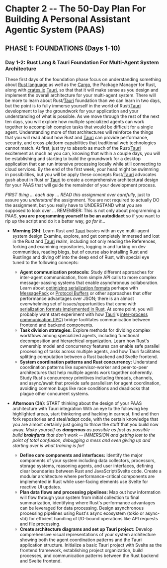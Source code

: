 # Chapter 2 -- The 50-Day Plan For Building A Personal Assistant Agentic System (PAAS)

## PHASE 1: FOUNDATIONS (Days 1-10)

### Day 1-2: Rust Lang & Tauri Foundation For Multi-Agent System Architecture

These first days of the foundation phase focus on understanding something about [Rust language](sub-chapter_4.Rust-lang.md) as well as the [Cargo](sub-chapter_4.Cargo.md), the Package Manager for Rust, along with [crates.io](sub-chapter_4.crates.md) [Tauri](sub-chapter_4.Tauri.md), so that that it will make sense as you design and implement the overall architecture for your multi-agent system. There will be more to learn about Rust/[Tauri](sub-chapter_4.Tauri.md) foundation than we can learn in two days, but the point is to fully immerse yourself in the world of Rust/[Tauri](sub-chapter_4.Tauri.md) development to lay the groundwork for your application and your understanding of what is possible. As we move through the rest of the next ten days, you will explore how multiple specialized agents can work together to accomplish complex tasks that would be difficult for a single agent. Understanding more of that architectures will reinforce the things that you will read about how Rust and [Tauri](sub-chapter_4.Tauri.md) can provide performance, security, and cross-platform capabilities that traditional web technologies cannot match. At first, just try to absorb as much of the Rust/[Tauri](sub-chapter_4.Tauri.md) excitement as much as you can, knowing that within a couple days, you will be establishing and starting to build the groundwork for a desktop application that can run intensive processing locally while still connecting to cloud services. By the end of the first week, your head might be swimming in possibilities, but you will be apply these concepts Rust/[Tauri](sub-chapter_4.Tauri.md) advocates gush about in Rust or [Tauri](sub-chapter_4.Tauri.md) to create a comprehensive architectural design for your PAAS that will guide the remainder of your development process.

*FIRST thing ... each day ... READ this assignment over carefully*, just to assure you *understand* the assignment. You are not required to actually DO the assignment, but you really have to UNDERSTAND what you are supposed to look over ... REMEMBER: This is not only about programming a PAAS, **you are programming yourself to be an autodidact** so if you want to rip up the script and do it a better way, *go for it...*

- **Morning (3h)**: Learn Rust and [Tauri](sub-chapter_4.Tauri.md) basics with an eye multi-agent system design
  Examine, explore, and get completely immersed and lost in the Rust and [Tauri](sub-chapter_4.Tauri.md) realm, including not only reading the References, forking and examining repositories, logging in and lurking on dev communities, reading blogs, but of course also installing Rust and Rustlings and diving off into the deep end of Rust, with special eye tuned to the following concepts:
  - **Agent communication protocols:** Study different approaches for inter-agent communication, from simple API calls to more complex message-passing systems that enable asynchronous collaboration. Learn about [optimizing serialization formats](https://medium.com/@shipshoper986/optimizing-data-serialization-faster-alternatives-to-json-a3685d210088) perhaps with [MessagePack](https://msgpack.org/index.html) or [Protocol Buffers](https://protobuf.dev/programming-guides/encoding/) or other approaches that offer performance advantages over JSON; there is an almost overwhelming set of issues/opportunities that come with [serialization formats implemented in Rust](https://users.rust-lang.org/t/overwhelmed-by-the-vast-variety-of-serialization-formats-which-to-use-when/88440). At some point, you will probably want start experiment with how [Tauri](sub-chapter_4.Tauri.md)'s [inter-process communication (IPC)](https://tauri.app/concept/inter-process-communication/) bridge facilitates communication between frontend and backend components.
  - **Task division strategies:** Explore methods for dividing complex workflows among specialized agents, including functional decomposition and hierarchical organization. Learn how Rust's ownership model and concurrency features can enable safe parallel processing of tasks across multiple agents, and how Tauri facilitates splitting computation between a Rust backend and Svelte frontend.
  - **System coordination patterns and Rust concurrency:** Understand coordination patterns like supervisor-worker and peer-to-peer architectures that help multiple agents work together coherently. Study Rust's concurrency primitives including threads, channels, and async/await that provide safe parallelism for agent coordination, avoiding common bugs like race conditions and deadlocks that plague other concurrent systems.

- **Afternoon (3h)**: START thinking about the design of your PAAS architecture with Tauri integration
  With an eye to the following key highlighted areas, start thinkering and hacking in earnest, find and then fork repositories and steal/adapt code, with the certain knowledge that you are almost certainly just going to throw the stuff that you build now away. *Make yourself as* ***dangerous*** *as possible as fast as possible -- build* ***brainfarts*** *that don't work -- IMMERSION and getting lost to the point of total confusion, debugging a mess and even giving up and starting over is what training is for!*
  - **Define core components and interfaces:** Identify the major components of your system including data collectors, processors, storage systems, reasoning agents, and user interfaces, defining clear boundaries between Rust and JavaScript/Svelte code. Create a modular architecture where performance-critical components are implemented in Rust while user-facing elements use Svelte for reactive UI updates.
  - **Plan data flows and processing pipelines:** Map out how information will flow through your system from initial collection to final summarization, identifying where Rust's performance advantages can be leveraged for data processing. Design asynchronous processing pipelines using Rust's async ecosystem (tokio or async-std) for efficient handling of I/O-bound operations like API requests and file processing.
  - **Create architecture diagrams and set up Tauri project:** Develop comprehensive visual representations of your system architecture showing both the agent coordination patterns and the Tauri application structure. Initialize a basic Tauri project with Svelte as the frontend framework, establishing project organization, build processes, and communication patterns between the Rust backend and Svelte frontend.
